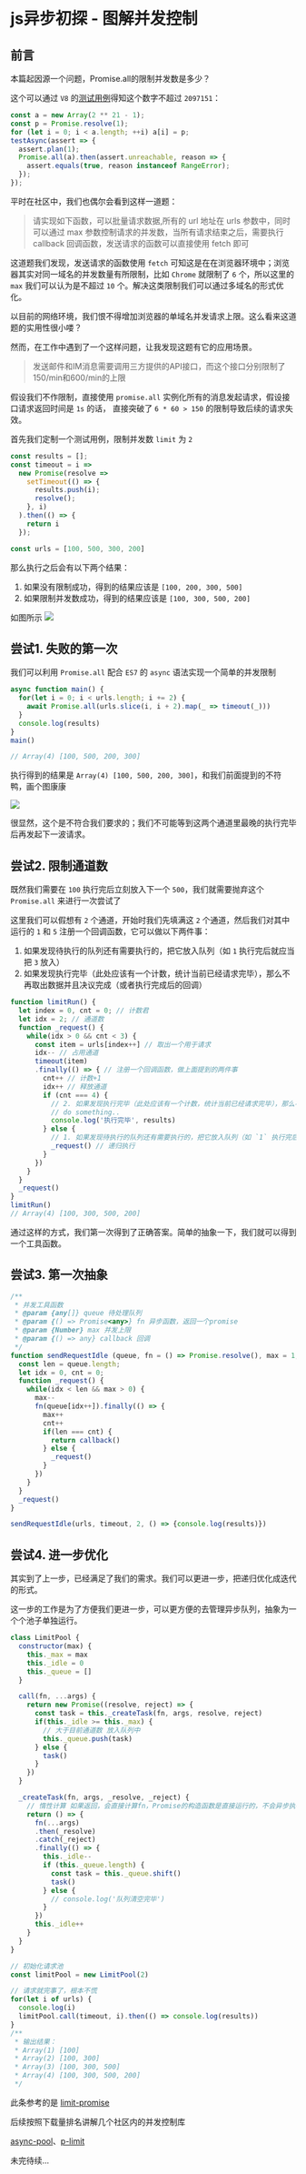 # js异步初探 - 图解并发控制

## 前言
本篇起因源一个问题，Promise.all的限制并发数是多少？

这个可以通过 `V8` 的[测试用例](https://github.com/v8/v8/blob/4b9b23521e6fd42373ebbcb20ebe03bf445494f9/test/mjsunit/es6/promise-all-overflow-1.js#L9-L12)得知这个数字不超过 `2097151`：

```js
const a = new Array(2 ** 21 - 1);
const p = Promise.resolve(1);
for (let i = 0; i < a.length; ++i) a[i] = p;
testAsync(assert => {
  assert.plan(1);
  Promise.all(a).then(assert.unreachable, reason => {
    assert.equals(true, reason instanceof RangeError);
  });
});
```

平时在社区中，我们也偶尔会看到这样一道题：

> 请实现如下函数，可以批量请求数据,所有的 url 地址在 urls 参数中，同时可以通过 max 参数控制请求的并发数，当所有请求结束之后，需要执行 callback 回调函数，发送请求的函数可以直接使用 fetch 即可

这道题我们发现，发送请求的函数使用 `fetch` 可知这是在在浏览器环境中；浏览器其实对同一域名的并发数量有所限制，比如 `Chrome` 就限制了 `6` 个，所以这里的 `max` 我们可以认为是不超过 `10` 个。解决这类限制我们可以通过多域名的形式优化。

以目前的网络环境，我们恨不得增加浏览器的单域名并发请求上限。这么看来这道题的实用性很小喽？

然而，在工作中遇到了一个这样问题，让我发现这题有它的应用场景。

> 发送邮件和IM消息需要调用三方提供的API接口，而这个接口分别限制了150/min和600/min的上限

假设我们不作限制，直接使用 `promise.all` 实例化所有的消息发起请求，假设接口请求返回时间是 `1s` 的话， 直接突破了 `6 * 60 > 150`  的限制导致后续的请求失效。

首先我们定制一个测试用例，限制并发数 `limit` 为 `2`

```js
const results = [];
const timeout = i =>
  new Promise(resolve =>
    setTimeout(() => {
      results.push(i);
      resolve();
    }, i)
  ).then(() => {
    return i
  });

const urls = [100, 500, 300, 200]
```
那么执行之后会有以下两个结果：

1. 如果没有限制成功，得到的结果应该是 `[100, 200, 300, 500]`
2. 如果限制并发数成功，得到的结果应该是 `[100, 300, 500, 200]`

如图所示
![](https://github.com/hemisu/code-snippet-practice/blob/master/docs/js/async/img/1.测试用例.png)


## 尝试1. 失败的第一次
我们可以利用 `Promise.all` 配合 `ES7` 的 `async` 语法实现一个简单的并发限制

```js
async function main() {
  for(let i = 0; i < urls.length; i += 2) {
    await Promise.all(urls.slice(i, i + 2).map(_ => timeout(_)))
  }
  console.log(results)
}
main()

// Array(4) [100, 500, 200, 300]
```

执行得到的结果是 `Array(4) [100, 500, 200, 300]`，和我们前面提到的不符鸭，画个图康康


![](https://github.com/hemisu/code-snippet-practice/blob/master/docs/js/asyncimg/2.简单实现.png)

很显然，这个是不符合我们要求的；我们不可能等到这两个通道里最晚的执行完毕后再发起下一波请求。

## 尝试2. 限制通道数

既然我们需要在 `100` 执行完后立刻放入下一个 `500`，我们就需要抛弃这个 `Promise.all` 来进行一次尝试了

这里我们可以假想有 `2` 个通道，开始时我们先填满这 `2` 个通道，然后我们对其中运行的 `1` 和 `5` 注册一个回调函数，它可以做以下两件事：

1. 如果发现待执行的队列还有需要执行的，把它放入队列（如 `1` 执行完后就应当把 `3` 放入）
2. 如果发现执行完毕（此处应该有一个计数，统计当前已经请求完毕），那么不再取出数据并且决议完成（或者执行完成后的回调）

```js
function limitRun() {
  let index = 0, cnt = 0; // 计数君
  let idx = 2; // 通道数
  function _request() {
    while(idx > 0 && cnt < 3) {
      const item = urls[index++] // 取出一个用于请求
      idx-- // 占用通道
      timeout(item)
      .finally(() => { // 注册一个回调函数，做上面提到的两件事
        cnt++ // 计数+1
        idx++ // 释放通道
        if (cnt === 4) {
          // 2. 如果发现执行完毕（此处应该有一个计数，统计当前已经请求完毕），那么不再取出数据并且决议完成（或者执行完成后的回调）
          // do something..
          console.log('执行完毕', results)
        } else {
          // 1. 如果发现待执行的队列还有需要执行的，把它放入队列（如 `1` 执行完后就应当把 `3` 放入）
          _request() // 递归执行
        }
      })
    }
  }
  _request()
}
limitRun()
// Array(4) [100, 300, 500, 200]
```

通过这样的方式，我们第一次得到了正确答案。简单的抽象一下，我们就可以得到一个工具函数。

## 尝试3. 第一次抽象

```js
/**
 * 并发工具函数
 * @param {any[]} queue 待处理队列
 * @param {() => Promise<any>} fn 异步函数，返回一个promise
 * @param {Number} max 并发上限
 * @param {() => any} callback 回调
 */
function sendRequestIdle (queue, fn = () => Promise.resolve(), max = 1, callback) {
  const len = queue.length;
  let idx = 0, cnt = 0;
  function _request() {
    while(idx < len && max > 0) {
      max--
      fn(queue[idx++]).finally(() => {
        max++
        cnt++
        if(len === cnt) {
          return callback()
        } else {
          _request()
        }
      })
    }
  }
  _request()
}

sendRequestIdle(urls, timeout, 2, () => {console.log(results)})
```

## 尝试4. 进一步优化

其实到了上一步，已经满足了我们的需求。我们可以更进一步，把递归优化成迭代的形式。

这一步的工作是为了方便我们更进一步，可以更方便的去管理异步队列，抽象为一个个池子单独运行。

```js
class LimitPool {
  constructor(max) {
    this._max = max
    this._idle = 0
    this._queue = []
  }

  call(fn, ...args) {
    return new Promise((resolve, reject) => {
      const task = this._createTask(fn, args, resolve, reject)
      if(this._idle >= this._max) {
        // 大于目前通道数 放入队列中
        this._queue.push(task)
      } else {
        task()
      }
    })
  }

  _createTask(fn, args, _resolve, _reject) {
    // 惰性计算 如果返回，会直接计算fn，Promise的构造函数是直接运行的，不会异步执行
    return () => {
      fn(...args)
      .then(_resolve)
      .catch(_reject)
      .finally(() => {
        this._idle--
        if (this._queue.length) {
          const task = this._queue.shift()
          task()
        } else {
          // console.log('队列清空完毕')
        }
      })
      this._idle++
    }
  }
}

// 初始化请求池
const limitPool = new LimitPool(2)

// 请求就完事了，根本不慌
for(let i of urls) {
  console.log(i)
  limitPool.call(timeout, i).then(() => console.log(results))
}
/**
 * 输出结果：
 * Array(1) [100]
 * Array(2) [100, 300]
 * Array(3) [100, 300, 500]
 * Array(4) [100, 300, 500, 200]
 */
```

此条参考的是 [limit-promise](https://github.com/leejialing/limit-promise/blob/master/lib/LimitPromise.js)

后续按照下载量排名讲解几个社区内的并发控制库

[async-pool](https://www.npmjs.com/package/tiny-async-pool)、[p-limit](https://www.npmjs.com/package/p-limit)

未完待续...
